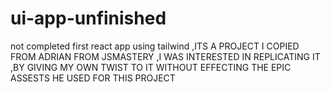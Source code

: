 # ui-app-unfinished
not completed first react app using tailwind ,ITS A PROJECT I COPIED FROM ADRIAN FROM JSMASTERY ,I WAS INTERESTED IN REPLICATING IT ,BY GIVING MY OWN TWIST TO IT WITHOUT EFFECTING THE EPIC ASSESTS HE USED FOR THIS PROJECT 

